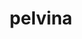 ---
layout: case_study
project_name: pelvina
title: pelvina
description: pelvina is the first certified digital prevention course for the pelvic floor in germany. In a smartphone app, users learn how the pelvic floor is structured and with which exercises it can be perceived and strengthened.
title_image:
  url: title_image.jpg
  alt: Description of the image goes here.
key_facts:
  - name: client
    value: Temedica GmbH
    logo_url: logo_temedica.svg
  - name: Type of Product
    value: Mobile App
  - name: Duration
    value: 3 Years
  - name: Team size
    value: 3-8
  - name: My Roles
    value: UX/UI Designer, Lead Designer, Frontend Developer
roles:
  intro: In the three years I worked on pelvina, I was involved as UX/UI designer, design lead and frontend developer.
  role:
    - name: UX/UI Designer
      text: Initially, I supported the creation of the course concept in close cooperation with a product developer. My initial focus was on the information architecture for the course content, the development of user flows, a first style guide and interface design for the app.
    - name: Design Lead
      text: |
        I took over the project lead of the redesign and design development, the coordination with the product manager and coordination of a visual designer by means of briefings and continuous feedback.
        
        Finally, I led a team of two in the design of completely new features and interface improvements.
    - name: Frontend Developer
      text: To be able to implement the design efficiently I developed a CSS architecture based on modular components and utility classes. This way I was able to implement the design quickly and consistently in a living style guide and later transfer it directly into the live product.
sections:
  - title: Information Architecture & User Flows
    contents:
      - heading: Combined Site and Content Map
        text: |
          This document was used to document the content structure of the app and to communicate with involved actors.
          
          The challenge was to transfer the contents and methods of a common prevention course with personal participation into a digital form. The course structure and required interaction possibilities in the course are regulated by legal provisions.
        image_url: pelvina_ia.png
        image_alt: A diagram that shows pelvina's content model and the relations within.
        image_caption: "Content Model"
      - heading: Process Flow Diagram & Wireframe Screen Flow
        text: |
          Process of how users access the module content. Based on this a first screen flow for a prototype to test the inner logic.
          
          The core of the course are the modules. Their implementation must be simple, straightforward and comprehensible. To be reimbursed, users must have consumed all content. The app supports them in doing so.
        image_url: pelvina_flow_diagram.png
        image_alt: A hand sketched flow diagram that shows how users should advance through the course.
  - title: Wireframes and Prototype
    contents:
      - heading: Low-fidelity wireframes with realistic content for an interactive prototype
        text: |
          Once the core functions, course structure and initial content were defined, this prototype was used to further test the concept. All essential parts of the app are included.

          This prototype formed the basis for communication with product management and software developers and created a common understanding of the product vision.
        image_url: pelvina_wireframe_prototype.png
        image_alt: A screenshot that shows a lot of grouped artboards in Sketch.
        image_caption: In Sketch I created wireframe screen mockups for each step in the user journey. Using InVision, I merged all of them into a simple prototype.
  - title: Visual & Interface Design 1.0
    contents:
      - heading: Introduction and addressing the users
        text: |
          For the heterogeneous target group, a design language had to be developed that did justice to the medical context and quality requirements as well as the sensitivity of the topic (pelvic floor and bladder weakness).
        image_url: pelvina_design_v1_intro.png
        image_alt: Three device mockups that present some of the first screens users saw in version 1 when starting pelvina for the first time.
        image_caption: Actual Screenshots from the live-app as we launched it, introducing the core benefits and the instructor of the app.
      - heading: Course modules and their structure
        text: |
          Each module and the assigned content was marked with its own color. The consistently clear design of the navigation elements should make it easier to access the various content levels.
        image_url: pelvina_design_v1_course.png
        image_alt: Three device mockups that present some of the screen flow users go through when they dive into pelvina's content.
        image_caption: Drill-down into the course structure. Each course module consists module units which include the actual blocks of content.
      - heading: "Course contents: exercises, knowledge and quizzes"
        text: |
          Consumable content is displayed as a stack of cards. Once the content is completed on a card, the card disappears. The further the progress, the fewer cards – in addition to a classic progress bar, information about the current position in the content is thus constantly provided.
        image_url: pelvina_design_v1_content.png
        image_alt: Three device mockups that present how pelvina's course content is displayed.
        image_caption: "The course content consists of three main parts: Knowledge and exercises which are both presented as videos and lastly quizzes."
  - title: Styleguide & Pattern Library
    contents:
      - heading: Interface design directly implemented as living style guide
        text: |
          After first design explorations in Sketch, I documented the interface design directly in the app code and developed it further using "Design in the Browser". This procedure enabled us to quickly develop the actual product - without investing too much time in static design documents.
        image_url: pelvina_living_styleguide.png
        image_alt: A collage of browser screenshots that show a collection of elements and patterns in a living styleguide.
        image_caption: Screenshots from the style guide. It contained examples for the use of the pelvina logo and its variations, the available colors and type options as well as a variety of interface elements like cards, alerts, buttons, progress bars etc.
  - title: Redesign — Visual & Interface Design 2.0
    contents:
      - heading: Brighter, warmer, friendlier
        text: |
          After the course proved its marketability, we have further developed the design language of pelvina. 
          
          My original, functional design should evolve along with the brand to better align with pelvina's target audiences. The pelvina brand was to have a friendlier appearance, appeal personally and emotionally to the mainly female target group.
        image_url: pelvina_redesign_onboarding.png
        image_alt: Three device mockups that present how we changed the look and feel of pelvina during the redesign.
        image_caption: We introduced friendly hand drawn illustrations to create emotional connection and support the textual message on the screens.
      - heading: New interface, same interaction design
        text: |
          While retaining the functional structures and elements, we have defined a large part of the look and feel that still essentially defines the visual brand identity of pelvina today: a friendly and warm color palette, coupled with soft gradients and organic shapes. Enriched with beautiful illustrations that appeal to the target group emotionally.
        image_url: pelvina_redesign_course.png
        image_alt: Three device mockups that present how the redesigned course looked like.
        image_caption: For the course modules we have introduced various illustrations that represent the respective topic.
      - heading: Design Lead
        text: |
          I took over the project management and coordination with the product manager. Julia Körner, visual designer and illustrator, supported us in this project. I was her primary contact person and supported her as a with briefings, direction and continuous feedback.
        image_url: pelvina_redesign_paulina.png
        image_alt: Three device mockups that present how the redesigned course looked like.
        image_caption: |
          The incredibly talented [Julia "Dyru" Körner](https://dyru.de/) has created a character called Paulina who accompanies pelvina's users as a good friend through course and everyday life.
  - title: Redesign of the course's discussion board
    contents:
      - heading: The starting point
        text: |
          The course forum for pelvina users came back into focus after user tests and looking at analytics. It turned out that the forums were used more frequently than anticipated but on the other hand they were not inviting to explore. The appearance was too homogeneous and a bit dull compared to other parts of the app. The connection to the course content was not always obvious.
      - heading: After the redesign
        text: |
          I removed the often repeated buttons for opening the forum pages, as the cards themselves were perceived as the interactive element to engage with content — the actual buttons were rarely tapped during user tests.
          
          I also applied the updated app's colour palette (which we evolved a bit further to become a bit warmer once again) and gray backgrounds have been replaced by tints of our pelvina rose.
          
          The reused illustrations from the course modules act as a visual reference to the associated content areas. They also catered for a more varied overall picture that users rated as more interesting and inviting.
        image_url: pelvina_forum_redesign.png
        image_alt: A comparison of the before and after states where the updated forum design is more vibrant and friendly compared to the old version.
        image_caption: Before the redesign, grey was a dominant color which made for a rather dull appearance. With the module illustrations in place and updated colors the forums became a again a place where users like to read and share again.
      - heading: pelvina's Presence on the Web
        text: |
          Every digital product needs a marketing website that enables users and business partners to find out about the product.
          
          In cooperation with product management and marketing I developed a responsive, mobile-first website that fulfils this purpose. Based on the design language of the app, I created layouts and typography appropriate to the medium. The interactive reimbursement calculator allows interested parties to find out how much their health insurance company reimburses the course fees.
        image_url: pelvina_website.png
        image_alt: Two screenshots of the pelvina website. One in an iPhone shows the hero section of the home page. The other one shows the reimbursement calculator
        image_caption: These screenshots show the third major version of the website where I used the design language that I developed together with Julia Körner.
  - title: Promotion of user feedback and App Store ratings
    contents:
      - heading: Getting regular user feedback and good ratings
        text: |
          The aim was to obtain user feedback in a discreet way with reference to important KPIs. Furthermore. Users should be encouraged to give ratings in the App Stores.

          The concept combines both goals. Various questions about the user experience are asked at key points in the User Journey e.g after completing the first course module. If users signal dissatisfaction, they are asked for feedback. If they are satisfied, they are asked for a rating in the respective App Store.
          
          This gives users the opportunity to express their frustration as feedback directly to us — before they do this in the form of a negative rating or review in the App Store.
          
          On the other hand, users with a positive attitude towards the app are more inclined to leave a positive rating. So we offer them a concrete hint and direct link to the App Store to encourages this behavior.
          
          After the feature was implemented, **the number of reviews in the App Store increased by about 40% within a couple of weeks.**
        image_url: pelvina_ratings_reviews.png
        image_alt: The image shows high-fidelity mockups of screens where users get a prompt to answer a question related to their experince.
        image_caption: Depending on the user's answer they're led to different screens which either promote a rating in the appstore or leave some feedback directly in the app. Undecided users aren't bothered anymore but are informed about the in-app chat where they can always leave feedback.
      - heading: Alternative answer options
        text: |
          We explored a few variations for the answer options. Initially each question had it's own set of answers and scales ranging from "yes, no, don't know" over 4-point Likert scale to a typical NPS-like 11-point scale.

          At the time being it wasn't feasible to build all variations. So, for the sake of simplicity and ease of implementation, we decided to go with the first option "yes, no, don't know". This was the best fit for all of our questions that we could actually implement at the time.
        image_url: pelvina_rating_explorations.png
        image_alt: |
          The image shows high-fidelity mockups of the several answer options we explored. From left to right: "yes, no, don't know" over 4-point Likert scale to a typical NPS-like 11-point scale.
        image_caption: Initially I explored a more varied range of interface elements to provide answer options for each question. Deciding for the most pragmatic approach allowed us to get this feature into development quicker and get clearer responses from our users.
  - title: Two products in one
    contents:
      - heading: First concept for course & subscription
        text: |
          In addition to the core product "Digital Prevention Course", we wanted to create an offering that attracts new audiences and increases retention for existing users beyond the original course.

          I conducted a competitor anaylsis and market research of similar products to find how they approach subscriptions. I put my insights into the context of pelvina and shaped an early concept that shows how a user flow could look like when pelvina would offer a subscription alongside its course content. I point out possible challenges and potentials regarding to user experience. The concept served as a basis for discussion and further decisions.
        image_url: pelvina_subscriptions_concept.png
        image_alt: A large flow chart diagram that shows how users would be guided through pelvina if it had the course and a subscription.
        image_caption: |
          In contrast to the pre-structured course model, freely consumbale content (similar to a typical fitness app) is offered through a subscription. Both products can be used parallel in one and the same app.
          
          On the content screen users can switch a toggle to explore the different offerings. The course as well as the subscriptions offers some free content to enable users to try out pelvina. At a certain point either subscribing or purchasing the course is mandatory to unlock further content.
---